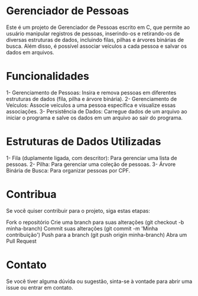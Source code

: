 # Gerenciador de Pessoas
Este é um projeto de Gerenciador de Pessoas escrito em C, que permite ao usuário manipular registros de pessoas, inserindo-os e retirando-os de diversas estruturas de dados, incluindo filas, pilhas e árvores binárias de busca. Além disso, é possível associar veículos a cada pessoa e salvar os dados em arquivos.

# Funcionalidades

1- Gerenciamento de Pessoas: Insira e remova pessoas em diferentes estruturas de dados (fila, pilha e árvore binária).
2- Gerenciamento de Veículos: Associe veículos a uma pessoa específica e visualize essas associações.
3- Persistência de Dados: Carregue dados de um arquivo ao iniciar o programa e salve os dados em um arquivo ao sair do programa.

# Estruturas de Dados Utilizadas

1- Fila (duplamente ligada, com descritor): Para gerenciar uma lista de pessoas.
2- Pilha: Para gerenciar uma coleção de pessoas.
3- Árvore Binária de Busca: Para organizar pessoas por CPF.

# Contribua

Se você quiser contribuir para o projeto, siga estas etapas:

Fork o repositório
Crie uma branch para suas alterações (git checkout -b minha-branch)
Commit suas alterações (git commit -m 'Minha contribuição')
Push para a branch (git push origin minha-branch)
Abra um Pull Request

# Contato

Se você tiver alguma dúvida ou sugestão, sinta-se à vontade para abrir uma issue ou entrar em contato.
